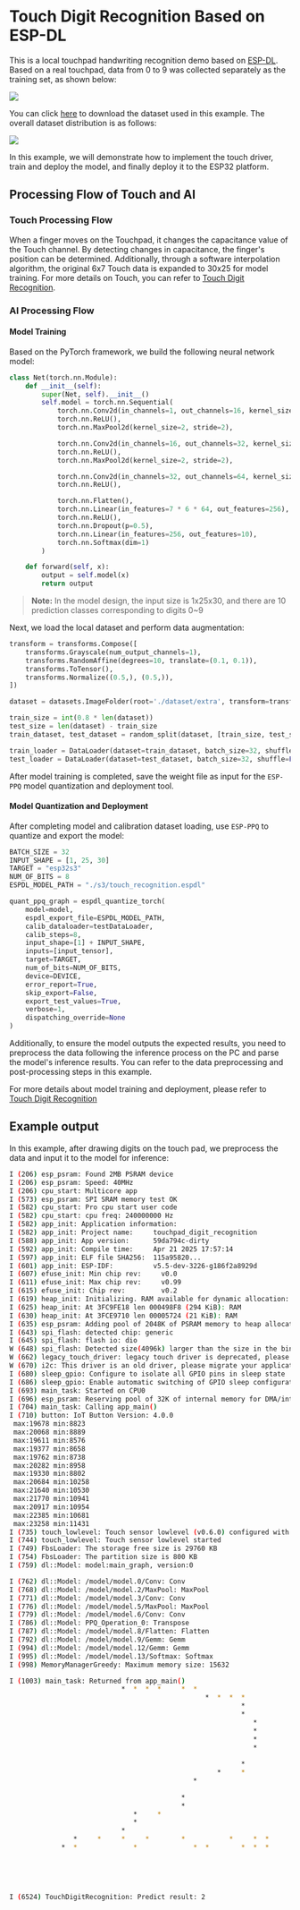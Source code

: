 # Touch Digit Recognition Based on ESP-DL

This is a local touchpad handwriting recognition demo based on [ESP-DL](https://github.com/espressif/esp-dl). Based on a real touchpad, data from 0 to 9 was collected separately as the training set, as shown below:

![](../../../../docs/*static/ai/touch*hw*real*data.png)

You can click [here](https://dl.espressif.com/AE/esp-iot-solution/touch_dataset.zip) to download the dataset used in this example. The overall dataset distribution is as follows:

![](https://dl.espressif.com/AE/esp-iot-solution/touch*dataset*distribution.png)

In this example, we will demonstrate how to implement the touch driver, train and deploy the model, and finally deploy it to the ESP32 platform.

## Processing Flow of Touch and AI

### Touch Processing Flow

When a finger moves on the Touchpad, it changes the capacitance value of the Touch channel. By detecting changes in capacitance, the finger's position can be determined. Additionally, through a software interpolation algorithm, the original 6x7 Touch data is expanded to 30x25 for model training. For more details on Touch, you can refer to [Touch Digit Recognition](https://docs.espressif.com/projects/esp-iot-solution/en/latest/ai/touch*digit*recognition.html).

### AI Processing Flow

#### Model Training

Based on the PyTorch framework, we build the following neural network model:

```python
class Net(torch.nn.Module):
    def __init__(self):
        super(Net, self).__init__()
        self.model = torch.nn.Sequential(
            torch.nn.Conv2d(in_channels=1, out_channels=16, kernel_size=3, stride=1, padding=1),
            torch.nn.ReLU(),
            torch.nn.MaxPool2d(kernel_size=2, stride=2),

            torch.nn.Conv2d(in_channels=16, out_channels=32, kernel_size=3, stride=1, padding=1),
            torch.nn.ReLU(),
            torch.nn.MaxPool2d(kernel_size=2, stride=2),

            torch.nn.Conv2d(in_channels=32, out_channels=64, kernel_size=3, stride=1, padding=1),
            torch.nn.ReLU(),

            torch.nn.Flatten(),
            torch.nn.Linear(in_features=7 * 6 * 64, out_features=256),
            torch.nn.ReLU(),
            torch.nn.Dropout(p=0.5),
            torch.nn.Linear(in_features=256, out_features=10),
            torch.nn.Softmax(dim=1)
        )

    def forward(self, x):
        output = self.model(x)
        return output

```

> **Note:** In the model design, the input size is 1x25x30, and there are 10 prediction classes corresponding to digits 0~9

Next, we load the local dataset and perform data augmentation:

```python
transform = transforms.Compose([
    transforms.Grayscale(num_output_channels=1),
    transforms.RandomAffine(degrees=10, translate=(0.1, 0.1)),
    transforms.ToTensor(),
    transforms.Normalize((0.5,), (0.5,)),
])

dataset = datasets.ImageFolder(root='./dataset/extra', transform=transform)

train_size = int(0.8 * len(dataset))
test_size = len(dataset) - train_size
train_dataset, test_dataset = random_split(dataset, [train_size, test_size])

train_loader = DataLoader(dataset=train_dataset, batch_size=32, shuffle=True)
test_loader = DataLoader(dataset=test_dataset, batch_size=32, shuffle=False)
```

After model training is completed, save the weight file as input for the ``ESP-PPQ`` model quantization and deployment tool.

#### Model Quantization and Deployment

After completing model and calibration dataset loading, use ``ESP-PPQ`` to quantize and export the model:

```python
BATCH_SIZE = 32
INPUT_SHAPE = [1, 25, 30]
TARGET = "esp32s3"
NUM_OF_BITS = 8
ESPDL_MODEL_PATH = "./s3/touch_recognition.espdl"

quant_ppq_graph = espdl_quantize_torch(
    model=model,
    espdl_export_file=ESPDL_MODEL_PATH,
    calib_dataloader=testDataLoader,
    calib_steps=8,
    input_shape=[1] + INPUT_SHAPE,
    inputs=[input_tensor],
    target=TARGET,
    num_of_bits=NUM_OF_BITS,
    device=DEVICE,
    error_report=True,
    skip_export=False,
    export_test_values=True,
    verbose=1,
    dispatching_override=None
)
```

Additionally, to ensure the model outputs the expected results, you need to preprocess the data following the inference process on the PC and parse the model's inference results. You can refer to the data preprocessing and post-processing steps in this example.

For more details about model training and deployment, please refer to [Touch Digit Recognition](https://docs.espressif.com/projects/esp-iot-solution/en/latest/ai/touch*digit*recognition.html)

## Example output

In this example, after drawing digits on the touch pad, we preprocess the data and input it to the model for inference:

```bash
I (206) esp_psram: Found 2MB PSRAM device
I (206) esp_psram: Speed: 40MHz
I (206) cpu_start: Multicore app
I (573) esp_psram: SPI SRAM memory test OK
I (582) cpu_start: Pro cpu start user code
I (582) cpu_start: cpu freq: 240000000 Hz
I (582) app_init: Application information:
I (582) app_init: Project name:     touchpad_digit_recognition
I (588) app_init: App version:      59da794c-dirty
I (592) app_init: Compile time:     Apr 21 2025 17:57:14
I (597) app_init: ELF file SHA256:  115a95820...
I (601) app_init: ESP-IDF:          v5.5-dev-3226-g186f2a8929d
I (607) efuse_init: Min chip rev:     v0.0
I (611) efuse_init: Max chip rev:     v0.99 
I (615) efuse_init: Chip rev:         v0.2
I (619) heap_init: Initializing. RAM available for dynamic allocation:
I (625) heap_init: At 3FC9FE18 len 000498F8 (294 KiB): RAM
I (630) heap_init: At 3FCE9710 len 00005724 (21 KiB): RAM
I (635) esp_psram: Adding pool of 2048K of PSRAM memory to heap allocator
I (643) spi_flash: detected chip: generic
I (645) spi_flash: flash io: dio
W (648) spi_flash: Detected size(4096k) larger than the size in the binary image header(2048k). Using the size in the binary image header.
W (662) legacy_touch_driver: legacy touch driver is deprecated, please migrate to use driver/touch_sens.h
W (670) i2c: This driver is an old driver, please migrate your application code to adapt `driver/i2c_master.h`
I (680) sleep_gpio: Configure to isolate all GPIO pins in sleep state
I (686) sleep_gpio: Enable automatic switching of GPIO sleep configuration
I (693) main_task: Started on CPU0
I (696) esp_psram: Reserving pool of 32K of internal memory for DMA/internal allocations
I (704) main_task: Calling app_main()
I (710) button: IoT Button Version: 4.0.0
 max:19678 min:8823
 max:20068 min:8889
 max:19611 min:8576
 max:19377 min:8658
 max:19762 min:8738
 max:20282 min:8958
 max:19330 min:8802
 max:20684 min:10258
 max:21640 min:10530
 max:21770 min:10941
 max:20917 min:10954
 max:22385 min:10681
 max:23258 min:11431
I (735) touch_lowlevel: Touch sensor lowlevel (v0.6.0) configured with 13 channels
I (744) touch_lowlevel: Touch sensor lowlevel started
I (749) FbsLoader: The storage free size is 29760 KB
I (754) FbsLoader: The partition size is 800 KB
I (759) dl::Model: model:main_graph, version:0

I (762) dl::Model: /model/model.0/Conv: Conv
I (768) dl::Model: /model/model.2/MaxPool: MaxPool
I (771) dl::Model: /model/model.3/Conv: Conv
I (776) dl::Model: /model/model.5/MaxPool: MaxPool
I (779) dl::Model: /model/model.6/Conv: Conv
I (786) dl::Model: PPQ_Operation_0: Transpose
I (787) dl::Model: /model/model.8/Flatten: Flatten
I (792) dl::Model: /model/model.9/Gemm: Gemm
I (994) dl::Model: /model/model.12/Gemm: Gemm
I (995) dl::Model: /model/model.13/Softmax: Softmax
I (998) MemoryManagerGreedy: Maximum memory size: 15632

I (1003) main_task: Returned from app_main()
                            *  *  *  *     *  *                                           
                                                 *  *  *  *                               
                                                          *                               
                                                          *                               
                                                             *                            
                                                             *                            
                                                             *                            
                                                             *                            
                                                                                          
                                                          *                               
                                                    *     *                               
                                              *                                           
                                                                                          
                                           *                                              
                                           *                                              
                               *     *                                                    
                               *                                                          
                            *                                                             
                *     *     *     *        *           *     *  *                         
             *  *              *              *  *        *  *  *                         
                                                                                          
                                                                                          
                                                                                          
                                                                                          
                                                                                          
I (6524) TouchDigitRecognition: Predict result: 2
```
